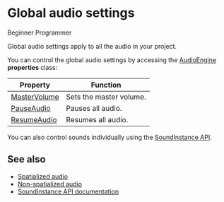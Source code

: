# Global audio settings

<span class="label label-doc-level">Beginner</span>
<span class="label label-doc-audience">Programmer</span>

Global audio settings apply to all the audio in your project. 

You can control the global audio settings by accessing the [AudioEngine](xref:Stride.Audio.AudioEngine) **properties** class:

| Property | Function |
|--- | --- |
| [MasterVolume](xref:Stride.Audio.AudioEngine.MasterVolume) | Sets the master volume. |
| [PauseAudio](xref:Stride.Audio.AudioEngine.PauseAudio) | Pauses all audio. |
| [ResumeAudio](xref:Stride.Audio.AudioEngine.ResumeAudio) | Resumes all audio. |

You can also control sounds individually using the [SoundInstance API](xref:Stride.Audio.SoundInstance).

## See also
* [Spatialized audio](spatialized-audio.md)
* [Non-spatialized audio](non-spatialized-audio.md)
* [SoundInstance API documentation](xref:Stride.Audio.SoundInstance)